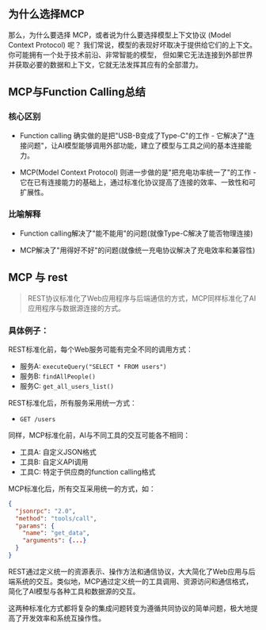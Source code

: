 ## 为什么选择MCP

那么，为什么要选择 MCP，或者说为什么要选择模型上下文协议 (Model Context Protocol) 呢？
我们常说，模型的表现好坏取决于提供给它们的上下文。
你可能拥有一个处于技术前沿、非常智能的模型，
但如果它无法连接到外部世界并获取必要的数据和上下文，它就无法发挥其应有的全部潜力。

## MCP与Function Calling总结

### 核心区别

- Function calling 确实做的是把"USB-B变成了Type-C"的工作 - 它解决了"连接问题"，让AI模型能够调用外部功能，建立了模型与工具之间的基本连接能力。

- MCP(Model Context Protocol) 则进一步做的是"把充电功率统一了"的工作 - 它在已有连接能力的基础上，通过标准化协议提高了连接的效率、一致性和可扩展性。

### 比喻解释

- Function calling解决了"能不能用"的问题(就像Type-C解决了能否物理连接)

- MCP解决了"用得好不好"的问题(就像统一充电协议解决了充电效率和兼容性)

## MCP 与 rest

> REST协议标准化了Web应用程序与后端通信的方式，MCP同样标准化了AI应用程序与数据源连接的方式。

### 具体例子：

REST标准化前，每个Web服务可能有完全不同的调用方式：
- 服务A: `executeQuery("SELECT * FROM users")`
- 服务B: `findAllPeople()`
- 服务C: `get_all_users_list()`

REST标准化后，所有服务采用统一方式：
- `GET /users`

同样，MCP标准化前，AI与不同工具的交互可能各不相同：
- 工具A: 自定义JSON格式
- 工具B: 自定义API调用
- 工具C: 特定于供应商的function calling格式

MCP标准化后，所有交互采用统一的方式，如：
```json
{
  "jsonrpc": "2.0",
  "method": "tools/call",
  "params": {
    "name": "get_data",
    "arguments": {...}
  }
}
```

REST通过定义统一的资源表示、操作方法和通信协议，大大简化了Web应用与后端系统的交互。类似地，MCP通过定义统一的工具调用、资源访问和通信格式，简化了AI模型与各种工具和数据源的交互。

这两种标准化方式都将复杂的集成问题转变为遵循共同协议的简单问题，极大地提高了开发效率和系统互操作性。